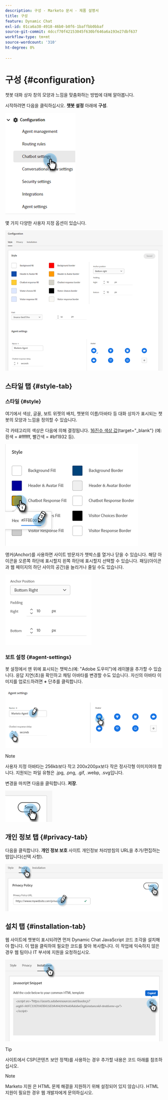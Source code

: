 ```yaml
---
description: 구성 - Marketo 문서 - 제품 설명서
title: 구성
feature: Dynamic Chat
exl-id: 01ca6a38-4918-46b0-b0f6-1baffbb0bbaf
source-git-commit: 4dccf70f42153045f630bf646a6a193e27dbf637
workflow-type: tm+mt
source-wordcount: '310'
ht-degree: 0%

---
```


# 구성 {#configuration}

챗봇 대화 상자 창의 모양과 느낌을 맞춤화하는 방법에 대해 알아봅니다.

시작하려면 다음을 클릭하십시오. **챗봇 설정** 아래에 **구성**.

![](assets/configuration-1.png)

몇 가지 다양한 사용자 지정 옵션이 있습니다.

![](assets/configuration-2.png)

## 스타일 탭 {#style-tab}

### 스타일 {#style}

여기에서 색상, 글꼴, 보트 위젯의 배치, 챗봇의 이름/아바타 등 대화 상자가 표시되는 챗봇의 모양과 느낌을 정의할 수 있습니다.

각 카테고리의 색상은 다음에 의해 결정됩니다. [16진수 색상 값](https://color.adobe.com/create/color-wheel){target="_blank"} (예: 흰색 = #ffffff, 빨간색 = #bf1932 등).

![](assets/configuration-3.png)

앵커(Anchor)를 사용하면 사이트 방문자가 챗박스를 열거나 닫을 수 있습니다. 해당 아이콘을 오른쪽 하단에 표시할지 왼쪽 하단에 표시할지 선택할 수 있습니다. 패딩(아이콘과 웹 페이지의 하단 사이의 공간)을 늘리거나 줄일 수도 있습니다.

![](assets/configuration-4.png)

### 보트 설정 {#agent-settings}

봇 설정에서 맨 위에 표시되는 챗박스(예: &quot;Adobe 도우미&quot;)에 레이블을 추가할 수 있습니다. 응답 지연(초)을 확인하고 채팅 아바타를 변경할 수도 있습니다. 자신의 아바타 이미지를 업로드하려면 **+** 단추를 클릭합니다.

![](assets/configuration-5.png)

>[!NOTE]
>
>사용자 지정 아바타는 256kb보다 작고 200x200px보다 작은 정사각형 이미지여야 합니다. 지원되는 파일 유형은 .jpg, .png, .gif, .webp, .svg입니다.

변경을 마치면 다음을 클릭합니다. **저장**.

![](assets/configuration-6.png)

## 개인 정보 탭 {#privacy-tab}

다음을 클릭합니다. **개인 정보 보호** 사이트 개인정보 처리방침의 URL을 추가/편집하는 탭입니다(선택 사항).

![](assets/configuration-7.png)

## 설치 탭 {#installation-tab}

웹 사이트에 챗봇이 표시되려면 먼저 Dynamic Chat JavaScript 코드 조각을 설치해야 합니다. 이 탭을 클릭하여 필요한 코드를 찾아 복사합니다. 이 작업에 익숙하지 않은 경우 웹 팀이나 IT 부서에 지원을 요청하십시오.

![](assets/configuration-8.png)

>[!TIP]
>
>사이트에서 CSP(콘텐츠 보안 정책)를 사용하는 경우 추가할 내용은 코드 아래를 참조하십시오.

>[!NOTE]
>
>Marketo 지원 은 HTML 문제 해결을 지원하기 위해 설정되어 있지 않습니다. HTML 지원이 필요한 경우 웹 개발자에게 문의하십시오.
